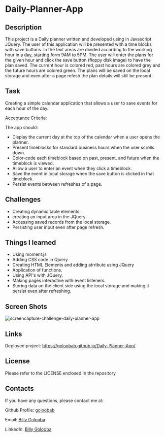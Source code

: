 # Daily-Planner-App

## Description 

This project is a Daily planner written and developed using in Javascript JQuery. The user of this application will be presented with a time blocks with save buttons. In the text areas are divided according to the working hour in a day, starting form 9AM to 5PM. The user will enter the plans for the given hour and click the save button (floppy disk image) to have the plan saved. The current hour is colored red, past hours are colored grey and the future hours are colored green. The plans will be saved on the local storage and even after a page refesh the plan details will still be present. 

## Task
Creating  a simple calendar application that allows a user to save events for each hour of the day.

Acceptance Criteria:

The app should:

* Display the current day at the top of the calendar when a user opens the planner.
* Present timeblocks for standard business hours when the user scrolls down.
* Color-code each timeblock based on past, present, and future when the timeblock is viewed.
* Allow a user to enter an event when they click a timeblock.
* Save the event in local storage when the save button is clicked in that timeblock.
* Persist events between refreshes of a page.


## Challenges
* Creating dynamic table elements.
* creating an input area in the JQuery. 
* Accessing saved records from the local storage.
* Persisting user input even after page refresh.

## Things I learned 
* Using moment.js
* Adding CSS code in Qjuery
* Creating HTML Elements and adding atrribute using JQuery
* Application of functions.
* Using API's with JQuery.
* Making pages interactive with event listeners.
* Storing data on the client side using the local storage and making it persist even after refreshing. 


## Screen Shots
![screencapture-challenge-daily-planner-app](https://user-images.githubusercontent.com/26630637/207607030-ff1f36c4-babc-4d0d-8080-4b3f0944bd48.png)


## Links
Deployed project: https://goloobab.github.io/Daily-Planner-App/

## License 
Please refer to the LICENSE enclosed in the repository

## Contacts

If you have any questions, please contact me at: 
 
  Github Profile: [goloobab](https://github.com/goloobab/)  

  Email: [Billy Golooba](mailto:goloobab@gmail.com) 

  LinkedIn: [ Billy Golooba ](https://linkedin.com/in/goloobab)


